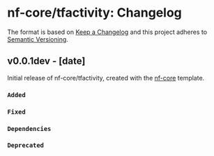 # nf-core/tfactivity: Changelog

The format is based on [Keep a Changelog](https://keepachangelog.com/en/1.0.0/)
and this project adheres to [Semantic Versioning](https://semver.org/spec/v2.0.0.html).

## v0.0.1dev - [date]

Initial release of nf-core/tfactivity, created with the [nf-core](https://nf-co.re/) template.

### `Added`

### `Fixed`

### `Dependencies`

### `Deprecated`
